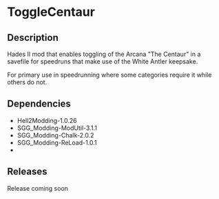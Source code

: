 # ToggleCentaur

## Description

Hades II mod that enables toggling of the Arcana \"The Centaur\" in a savefile for speedruns that make use of the White Antler keepsake.

For primary use in speedrunning where some categories require it while others do not.

## Dependencies

- Hell2Modding-1.0.26
- SGG_Modding-ModUtil-3.1.1
- SGG_Modding-Chalk-2.0.2
- SGG_Modding-ReLoad-1.0.1
- 

## Releases

Release coming soon
